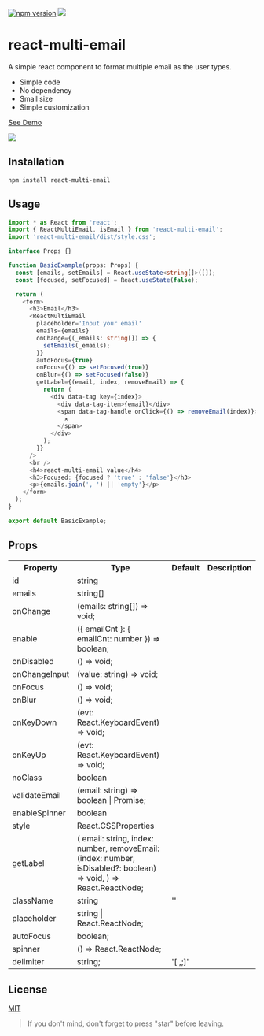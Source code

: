 [![npm version](https://badge.fury.io/js/react-multi-email.svg)](https://badge.fury.io/js/react-multi-email)
[![](https://img.shields.io/npm/dm/react-multi-email.svg)](https://www.npmjs.com/package/react-multi-email)

# react-multi-email

A simple react component to format multiple email as the user types.

- Simple code
- No dependency
- Small size
- Simple customization

[See Demo](https://codesandbox.io/s/jpvjk8m5o9)

<img src="https://cdn.rawgit.com/axui/react-multi-email/c3098f94/react-multi-email.gif" />

## Installation

```shell-script
npm install react-multi-email
```

## Usage

```typescript jsx
import * as React from 'react';
import { ReactMultiEmail, isEmail } from 'react-multi-email';
import 'react-multi-email/dist/style.css';

interface Props {}

function BasicExample(props: Props) {
  const [emails, setEmails] = React.useState<string[]>([]);
  const [focused, setFocused] = React.useState(false);

  return (
    <form>
      <h3>Email</h3>
      <ReactMultiEmail
        placeholder='Input your email'
        emails={emails}
        onChange={(_emails: string[]) => {
          setEmails(_emails);
        }}
        autoFocus={true}
        onFocus={() => setFocused(true)}
        onBlur={() => setFocused(false)}
        getLabel={(email, index, removeEmail) => {
          return (
            <div data-tag key={index}>
              <div data-tag-item>{email}</div>
              <span data-tag-handle onClick={() => removeEmail(index)}>
                ×
              </span>
            </div>
          );
        }}
      />
      <br />
      <h4>react-multi-email value</h4>
      <h3>Focused: {focused ? 'true' : 'false'}</h3>
      <p>{emails.join(', ') || 'empty'}</p>
    </form>
  );
}

export default BasicExample;
```

## Props

<table>
  <tr>
    <th>Property</th>
    <th>Type</th>
    <th>Default</th>
    <th>Description</th>
  </tr>
  <tr>
    <td>id</td>
    <td>string</td>
    <td></td>
    <td></td>
  </tr>
  <tr>
    <td>emails</td>
    <td>string[]</td>
    <td></td>
    <td></td>
  </tr>
  <tr>
    <td>onChange</td>
    <td>(emails: string[]) => void;</td>
    <td></td>
    <td></td>
  </tr>
  <tr>
    <td>enable</td>
    <td>({ emailCnt }: { emailCnt: number }) => boolean;</td>
    <td></td>
    <td></td>
  </tr>
  <tr>
    <td>onDisabled</td>
    <td>() => void;</td>
    <td></td>
    <td></td>
  </tr>
  <tr>
    <td>onChangeInput</td>
    <td>(value: string) => void;</td>
    <td></td>
  </tr>
  
  <tr>
    <td>onFocus</td>
    <td>() => void;</td>
    <td></td>
  </tr>
  
  <tr>
    <td>onBlur</td>
    <td>() => void;</td>
    <td></td>
  </tr>
  
  <tr>
    <td>onKeyDown</td>
    <td>(evt: React.KeyboardEvent<HTMLInputElement>) => void;</td>
    <td></td>
  </tr>
  
  <tr>
    <td>onKeyUp</td>
    <td>(evt: React.KeyboardEvent<HTMLInputElement>) => void;</td>
    <td></td>
  </tr>
  
  <tr>
    <td>noClass</td>
    <td>boolean</td>
    <td></td>
  </tr>
  
  <tr>
    <td>validateEmail</td>
    <td>(email: string) => boolean | Promise<boolean>;</td>
    <td></td>
  </tr>
  
  <tr>
    <td>enableSpinner</td>
    <td>boolean</td>
    <td></td>
  </tr>
  
  <tr>
    <td>style</td>
    <td>React.CSSProperties</td>
    <td></td>
  </tr>
  <tr>
    <td>
    getLabel</td>
    <td>
  (
    email: string,
    index: number,
    removeEmail: (index: number, isDisabled?: boolean) => void,
  ) => React.ReactNode;
    </td>
    <td></td>
  </tr>
  <tr>
    <td>
    className</td>
    <td>string</td>
    <td>''</td>
  </tr>
  <tr>
    <td>
    placeholder</td>
    <td>string | React.ReactNode;</td>
    <td></td>
  </tr>
  <tr>
    <td>
    autoFocus</td>
    <td>boolean;</td>
    <td></td>
  </tr>
  <tr>
    <td>
    spinner</td>
    <td>() => React.ReactNode;</td>
    <td></td>
  </tr>
  <tr>
    <td>
    delimiter</td>
    <td>string;</td>
    <td>'[ ,;]'</td>
  </tr>
</table>

## License

[MIT](https://opensource.org/licenses/MIT)

> If you don't mind, don't forget to press "star" before leaving.
